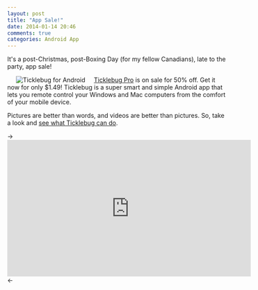 ```yaml
---
layout: post
title: "App Sale!"
date: 2014-01-14 20:46
comments: true
categories: Android App 
---
```


<style>
</style>
It's a post-Christmas, post-Boxing Day (for my fellow Canadians), late to the party, app sale!

<img src="http://www.ticklebugapp.ca/img/icon.png"  alt="Ticklebug for Android" style="float: left;margin:0 20px;"/>
<a href="https://play.google.com/store/apps/details?id=com.nloko.android.ticklebug.pro">Ticklebug Pro</a> is on sale for 50% off. Get it now for only $1.49! Ticklebug is a super smart and simple Android app that lets you remote control your Windows and Mac computers from the comfort of your mobile device.

<p style="clear:both;"></p>

Pictures are better than words, and videos are better than pictures. So, take a look and <a href="http://www.ticklebugapp.ca">see what Ticklebug can do</a>.

-><iframe width="560" height="315" src="https://www.youtube.com/embed/0UfeGpUOKe0" frameborder="0" allowfullscreen></iframe><-

